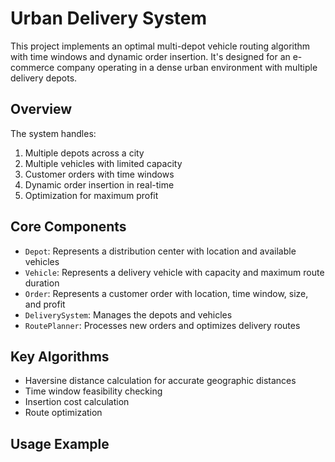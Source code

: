 # Urban Delivery System

This project implements an optimal multi-depot vehicle routing algorithm with time windows and dynamic order insertion. It's designed for an e-commerce company operating in a dense urban environment with multiple delivery depots.

## Overview

The system handles:

1. Multiple depots across a city
2. Multiple vehicles with limited capacity
3. Customer orders with time windows
4. Dynamic order insertion in real-time
5. Optimization for maximum profit

## Core Components

- `Depot`: Represents a distribution center with location and available vehicles
- `Vehicle`: Represents a delivery vehicle with capacity and maximum route duration
- `Order`: Represents a customer order with location, time window, size, and profit
- `DeliverySystem`: Manages the depots and vehicles
- `RoutePlanner`: Processes new orders and optimizes delivery routes

## Key Algorithms

- Haversine distance calculation for accurate geographic distances
- Time window feasibility checking
- Insertion cost calculation
- Route optimization

## Usage Example
